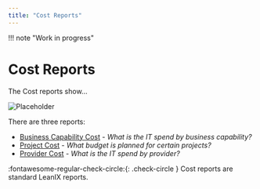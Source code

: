 ```yaml
---
title: "Cost Reports"
---
```


!!! note "Work in progress"
    
# Cost Reports

The Cost reports show... 

![Placeholder](https://dummyimage.com/320x240/eee/aaa) 


There are three reports: 

- [Business Capability Cost](business-capability-cost-report.md) - *What is the IT spend by business capability?*
- [Project Cost](project-cost-report.md) - *What budget is planned for certain projects?*
- [Provider Cost](provider-cost-report.md) - *What is the IT spend by provider?*

:fontawesome-regular-check-circle:{: .check-circle }  Cost reports are standard LeanIX reports.
